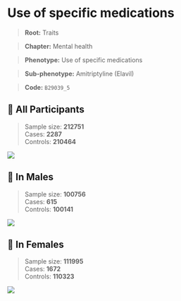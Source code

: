 # Use of specific medications
> **Root:** Traits  

> **Chapter:** Mental health  

> **Phenotype:** Use of specific medications  

> **Sub-phenotype:** Amitriptyline (Elavil)  

> **Code:** `B29039_5`

## 🧪 All Participants  
> Sample size: **212751**  
> Cases: **2287**  
> Controls: **210464**
<img src="/Traits/Figures/ALL/B29039_5.png"/>
<CsvTable src="/Traits_Data/ALL/LG_B29039_5.csv" label="🔍 View full results" />

## 👨 In Males  
> Sample size: **100756**  
> Cases: **615**  
> Controls: **100141**
<img src="/Traits/Figures/Male/B29039_5.png"/>
<CsvTable src="/Traits_Data/Male/LG_B29039_5.csv" label="🔍 View full results" />

## 👩 In Females  
> Sample size: **111995**  
> Cases: **1672**  
> Controls: **110323**
<img src="/Traits/Figures/Female/B29039_5.png"/>
<CsvTable src="/Traits_Data/Female/LG_B29039_5.csv" label="🔍 View full results" />
